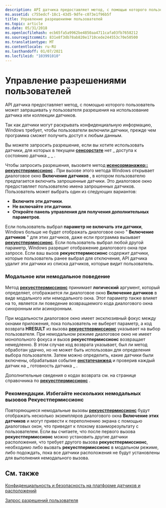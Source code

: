 ```yaml
---
description: API датчика предоставляет метод, с помощью которого пользователь может запрашивать у пользователя разрешения на использование датчика или коллекции датчиков.
ms.assetid: c755edcf-18c1-43d5-9dfe-c073e1f96b5f
title: Управление разрешениями пользователей
ms.topic: article
ms.date: 05/31/2018
ms.openlocfilehash: ecb65fa5a9962be4850aa4711cafa03fb7658212
ms.sourcegitcommit: 831e8f3db78ab820e1710cede244553c70e50500
ms.translationtype: MT
ms.contentlocale: ru-RU
ms.lasthandoff: 01/07/2021
ms.locfileid: "103991010"
---
```

# <a name="managing-user-permissions"></a>Управление разрешениями пользователей

API датчика предоставляет метод, с помощью которого пользователь может запрашивать у пользователя разрешения на использование датчика или коллекции датчиков.

Так как датчики могут раскрывать конфиденциальную информацию, Windows требует, чтобы пользователи включили датчики, прежде чем программа сможет получить доступ к любым данным.

Вы можете запросить разрешение, если вы хотите использовать датчики, для которых в текущем [**сенсорстате**](/windows/win32/api/sensorsapi/ne-sensorsapi-sensorstate) нет \_ доступа к состоянию датчика \_ \_ .

Чтобы запросить разрешения, вызовите метод [**исенсорманажер:: рекуестпермиссионс**](/windows/win32/api/sensorsapi/nf-sensorsapi-isensormanager-requestpermissions) . При вызове этого метода Windows открывает диалоговое окно **Включение датчиков** , в котором пользователю предлагается включить запрошенные датчики. Это диалоговое окно предоставляет пользователю имена запрошенных датчиков. Пользователь может выбрать один из следующих вариантов:

-   **Включите эти датчики**.
-   **Не включайте эти датчики**.
-   **Откройте панель управления для получения дополнительных параметров**.

Если пользователь выбрал **параметр не включать эти датчики**, Windows больше не будет отображать диалоговое окно " **Включение датчиков** " для этих датчиков, даже если программа вызывает [**рекуестпермиссионс**](/windows/win32/api/sensorsapi/nf-sensorsapi-isensormanager-requestpermissions). Если пользователь выбрал любой другой параметр, Windows разрешит отображение диалогового окна при запросе. Если ваш вызов **рекуестпермиссионс** содержит датчики, которые пользователь ранее выбрал для отключения, API датчика удалит эти датчики из списка датчиков, которые видит пользователь.

### <a name="modal-or-modeless-behavior"></a>Модальное или немодальное поведение

Метод [**рекуестпермиссионс**](/windows/win32/api/sensorsapi/nf-sensorsapi-isensormanager-requestpermissions) принимает **логический** аргумент, который определяет, отображается ли диалоговое окно **Включение датчиков** в виде модального или немодального окна. Этот параметр также влияет на то, является ли поведение возвращаемого кода диалогового окна синхронным или асинхронным.

При модальности диалоговое окно имеет эксклюзивный фокус между окнами приложения, пока пользователь не выберет параметр, а код возврата **HRESULT** из вызова [**рекуестпермиссионс**](/windows/win32/api/sensorsapi/nf-sensorsapi-isensormanager-requestpermissions) указывает на выбор пользователя. При немодальном режиме диалоговое окно не имеет монопольного фокуса и вызов **рекуестпермиссионс** возвращает немедленно. В этом случае код возврата указывает, был ли метод обработан удачно, но не может быть использован для определения выбора пользователя. Затем можно определить, какие датчики были включены, обрабатывая событие [**онстатечанжед**](/windows/win32/api/sensorsapi/nf-sensorsapi-isensorevents-onstatechanged) и проверив каждый датчик на \_ готовность датчика \_ .

Дополнительные сведения о кодах возврата см. на странице справочника по [**рекуестпермиссионс**](/windows/win32/api/sensorsapi/nf-sensorsapi-isensormanager-requestpermissions) .

### <a name="best-practice-avoid-multiple-modeless-calls-to-requestpermissions"></a>Рекомендации. Избегайте нескольких немодальных вызовов Рекуестпермиссионс

Повторяющиеся немодальные вызовы [**рекуестпермиссионс**](/windows/win32/api/sensorsapi/nf-sensorsapi-isensormanager-requestpermissions) будут отображать несколько экземпляров диалогового окна **Включение этих датчиков** и могут привести к переполнению экрана с помощью диалоговых окон, что приведет к плохому взаиморезультату с пользователем. Если вы считаете, что после первого вызова **рекуестпермиссионс** можно установить другие датчики расположения, что требует другого вызова **рекуестпермиссионс**, необходимо либо вызвать **рекуестпермиссионс** в модальном режиме, либо подождать, пока все датчики расположения не будут установлены для выполнения немодального вызова.

## <a name="related-topics"></a>См. также

<dl> <dt>

[Конфиденциальность и безопасность на платформе датчиков и расположений](privacy-and-security-in-the-sensor-and-location-platform.md)
</dt> <dt>

[Запрос разрешений пользователя](requesting-user-permissions.md)
</dt> </dl>

 

 
